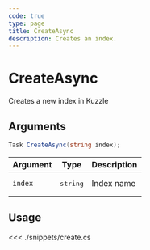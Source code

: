 ```yaml
---
code: true
type: page
title: CreateAsync
description: Creates an index.
---
```


# CreateAsync

Creates a new index in Kuzzle

## Arguments

```cs
Task CreateAsync(string index);
```

| Argument | Type              | Description |
|----------|-------------------|-------------|
| `index`  | <pre>string</pre> | Index name  |

## Usage

<<< ./snippets/create.cs
